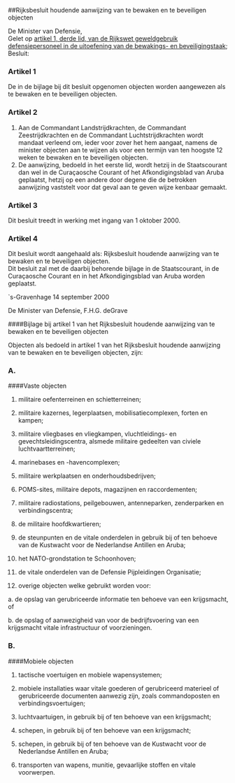 <meta http-equiv='Content-Type' content='text/html; charset=utf-8' />

##Rijksbesluit houdende aanwijzing van te bewaken en te beveiligen objecten

De Minister van Defensie,  
Gelet op [artikel 1, derde lid, van de Rijkswet geweldgebruik defensiepersoneel in de uitoefening van de bewakings- en beveiligingstaak](../../../../../../../../../../../../rijkswet/rijkswet/geweldgebruik/krijgsmacht/in/de/uitoefening/van/de/bewakings-/en/etc/BWBR0007949/README.md);
Besluit:    

### Artikel  1  

De in de bijlage bij dit besluit opgenomen objecten worden aangewezen als te bewaken en te beveiligen objecten.  

### Artikel  2  

1.  Aan de Commandant Landstrijdkrachten, de Commandant Zeestrijdkrachten en de Commandant Luchtstrijdkrachten wordt mandaat verleend om, ieder voor zover het hem aangaat, namens de minister objecten aan te wijzen als voor een termijn van ten hoogste 12 weken te bewaken en te beveiligen objecten.   
2.  De aanwijzing, bedoeld in het eerste lid, wordt hetzij in de Staatscourant dan wel in de Curaçaosche Courant of het Afkondigingsblad van Aruba geplaatst, hetzij op een andere door degene die de betrokken aanwijzing vaststelt voor dat geval aan te geven wijze kenbaar gemaakt.   

### Artikel  3  

Dit besluit treedt in werking met ingang van 1 oktober 2000.  

### Artikel  4  

Dit besluit wordt aangehaald als: Rijksbesluit houdende aanwijzing van te bewaken en te beveiligen objecten.  
Dit besluit zal met de daarbij behorende bijlage in de Staatscourant, in de Curaçaosche Courant en in het Afkondigingsblad van Aruba worden geplaatst.   

`s-Gravenhage 
14 september 2000    

De 
Minister van Defensie, 
F.H.G. deGrave   

####Bijlage bij artikel 1  van het Rijksbesluit houdende aanwijzing van te bewaken en te beveiligen objecten

Objecten als bedoeld in artikel 1 van het Rijksbesluit houdende aanwijzing van te bewaken en te beveiligen objecten, zijn: 

### A.  

####Vaste objecten

1. militaire oefenterreinen en schietterreinen;  

2. militaire kazernes, legerplaatsen, mobilisatiecomplexen, forten en kampen;  

3. militaire vliegbases en vliegkampen, vluchtleidings- en gevechtsleidingscentra, alsmede militaire gedeelten van civiele luchtvaartterreinen;  

4. marinebases en -havencomplexen;  

5. militaire werkplaatsen en onderhoudsbedrijven;  

6. POMS-sites, militaire depots, magazijnen en raccordementen;  

7. militaire radiostations, peilgebouwen, antenneparken, zenderparken en verbindingscentra;  

8. de militaire hoofdkwartieren;  

9. de steunpunten en de vitale onderdelen in gebruik bij of ten behoeve van de Kustwacht voor de Nederlandse Antillen en Aruba;  

10. het NATO-grondstation te Schoonhoven;  

11. de vitale onderdelen van de Defensie Pijpleidingen Organisatie;  

12. overige objecten welke gebruikt worden voor: 

a. de opslag van gerubriceerde informatie ten behoeve van een krijgsmacht, of  

b. de opslag of aanwezigheid van voor de bedrijfsvoering van een krijgsmacht vitale infrastructuur of voorzieningen.      

### B.  

####Mobiele objecten

1. tactische voertuigen en mobiele wapensystemen;  

2. mobiele installaties waar vitale goederen of gerubriceerd materieel of gerubriceerde documenten aanwezig zijn, zoals commandoposten en verbindingsvoertuigen;  

3. luchtvaartuigen, in gebruik bij of ten behoeve van een krijgsmacht;  

4. schepen, in gebruik bij of ten behoeve van een krijgsmacht;  

5. schepen, in gebruik bij of ten behoeve van de Kustwacht voor de Nederlandse Antillen en Aruba;  

6. transporten van wapens, munitie, gevaarlijke stoffen en vitale voorwerpen.    

